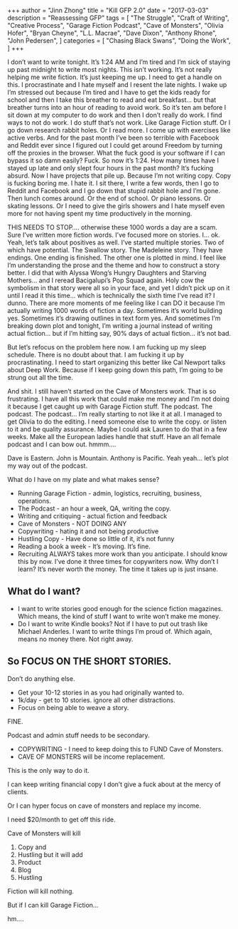 +++ 
author = "Jinn Zhong" 
title = "Kill GFP 2.0" 
date = "2017-03-03" 
description = "Reassessing GFP"
tags = [
    "The Struggle",
    "Craft of Writing",
    "Creative Process",
    "Garage Fiction Podcast",
    "Cave of Monsters",
    "Olivia Hofer",
    "Bryan Cheyne",
    "L.L. Macrae",
    "Dave Dixon",
    "Anthony Rhone",
    "John Pedersen",
]
categories = [
    "Chasing Black Swans",
    "Doing the Work",
]
+++

I don’t want to write tonight. It’s 1:24 AM and I’m tired and I’m sick of staying up past midnight to write most nights. This isn’t working. It’s not really helping me write fiction. It’s just keeping me up. I need to get a handle on this. I procrastinate and I hate myself and I resent the late nights. I wake up I’m stressed out because I’m tired and I have to get the kids ready for school and then I take this breather to read and eat breakfast… but that breather turns into an hour of reading to avoid work. So it’s ten am before I sit down at my computer to do work and then I don’t really do work. I find ways to not do work. I do stuff that’s not work. Like Garage Fiction stuff. Or I go down research rabbit holes. Or I read more. I come up with exercises like active verbs. And for the past month I’ve been so terrible with Facebook and Reddit ever since I figured out I could get around Freedom by turning off the proxies in the browser. What the fuck good is your software if I can bypass it so damn easily? Fuck. So now it’s 1:24. How many times have I stayed up late and only slept four hours in the past month? It’s fucking absurd. Now I have projects that pile up. Because I’m not writing copy. Copy is fucking boring me. I hate it. I sit there, I write a few words, then I go to Reddit and Facebook and I go down that stupid rabbit hole and I’m gone. Then lunch comes around. Or the end of school. Or piano lessons. Or skating lessons. Or I need to give the girls showers and I hate myself even more for not having spent my time productively in the morning.

THIS NEEDS TO STOP…. otherwise these 1000 words a day are a scam. Sure I’ve written more fiction words. I’ve focused more on stories. I… ok. Yeah, let’s talk about positives as well. I’ve started multiple stories. Two of which have potential. The Swallow story. The Madeleine story. They have endings. One ending is finished. The other one is plotted in mind. I feel like I’m understanding the prose and the theme and how to construct a story better. I did that with Alyssa Wong’s Hungry Daughters and Starving Mothers… and I reread Bacigalupi’s Pop Squad again. Holy cow the symbolism in that story were all so in your face, and yet I didn’t pick up on it until I read it this time… which is technically the sixth time I’ve read it? I dunno. There are more moments of me feeling like I can DO it because I’m actually writing 1000 words of fiction a day. Sometimes it’s world building yes. Sometimes it’s drawing outlines in text form yes. And sometimes I’m breaking down plot and tonight, I’m writing a journal instead of writing actual fiction… but if I’m hitting say, 90% days of actual fiction… it’s not bad.

But let’s refocus on the problem here now. I am fucking up my sleep schedule. There is no doubt about that. I am fucking it up by procrastinating. I need to start organizing this better like Cal Newport talks about Deep Work. Because if I keep going down this path, I’m going to be strung out all the time.

And shit. I still haven’t started on the Cave of Monsters work. That is so frustrating. I have all this work that could make me money and I’m not doing it because I get caught up with Garage Fiction stuff. The podcast. The podcast. The podcast… I’m really starting to not like it at all. I managed to get Olivia to do the editing. I need someone else to write the copy. or listen to it and be quality assurance. Maybe I could ask Lauren to do that in a few weeks. Make all the European ladies handle that stuff. Have an all female podcast and I can bow out. hmmm…. 

Dave is Eastern. John is Mountain. Anthony is Pacific. Yeah yeah… let’s plot my way out of the podcast. 

What do I have on my plate and what makes sense?
* Running Garage Fiction - admin, logistics, recruiting, business, operations.
* The Podcast - an hour a week, QA, writing the copy.
* Writing and critiquing - actual fiction and feedback
* Cave of Monsters - NOT DOING ANY
* Copywriting - hating it and not being productive
* Hustling Copy - Have done so little of it, it’s not funny
* Reading a book a week - It’s moving. It’s fine.
* Recruiting ALWAYS takes more work than you anticipate. I should know this by now. I’ve done it three times for copywriters now. Why don’t I learn? It’s never worth the money. The time it takes up is just insane.

## What do I want?

* I want to write stories good enough for the science fiction magazines. Which means, the kind of stuff I want to write won’t make me money.
* Do I want to write Kindle books? Not if I have to put out trash like Michael Anderles. I want to write things I’m proud of. Which again, means no money there. Not right away.

## So FOCUS ON THE SHORT STORIES.

Don’t do anything else.
* Get your 10-12 stories in as you had originally wanted to.
* 1k/day - get to 10 stories. ignore all other distractions.
* Focus on being able to weave a story.

FINE.

Podcast and admin stuff needs to be secondary.

* COPYWRITING - I need to keep doing this to FUND Cave of Monsters.
* CAVE OF MONSTERS will be income replacement.

This is the only way to do it.

I can keep writing financial copy I don’t give a fuck about at the mercy of clients.

Or I can hyper focus on cave of monsters and replace my income.

I need $20/month to get off this ride.

Cave of Monsters will kill 
1. Copy and 
2. Hustling
but it will add 
1. Product 
2. Blog 
3. Hustling 

Fiction will kill nothing.

But if I can kill Garage Fiction… 

hm….
